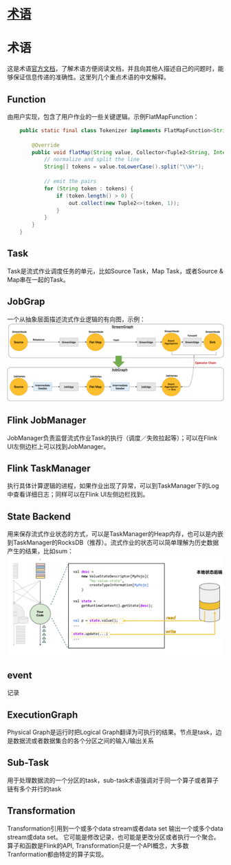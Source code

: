 # [术语](http://docs.api..net/flink/)

# 术语

这是术语[官方文档](https://ci.apache.org/projects/flink/flink-docs-release-1.9/concepts/glossary.html)，了解术语方便阅读文档，并且向其他人描述自己的问题时，能够保证信息传递的准确性。这里列几个重点术语的中文解释。

## Function

由用户实现，包含了用户作业的一些关键逻辑。示例FlatMapFunction：

```java
    public static final class Tokenizer implements FlatMapFunction<String, Tuple2<String, Integer>> {

        @Override
        public void flatMap(String value, Collector<Tuple2<String, Integer>> out) {
            // normalize and split the line
            String[] tokens = value.toLowerCase().split("\\W+");

            // emit the pairs
            for (String token : tokens) {
                if (token.length() > 0) {
                    out.collect(new Tuple2<>(token, 1));
                }
            }
        }
    }
```

## Task

Task是流式作业调度任务的单元，比如Source Task，Map Task，或者Source & Map串在一起的Task。

## JobGrap

一个从抽象层面描述流式作业逻辑的有向图，示例： ![img](4、术语.assets/flink-jobgraph.png)

## Flink JobManager

JobManager负责监督流式作业Task的执行（调度／失败拉起等）；可以在Flink UI左侧边栏上可以找到JobManager。

## Flink TaskManager

执行具体计算逻辑的进程，如果作业出现了异常，可以到TaskManager下的Log中查看详细日志；同样可以在Flink UI左侧边栏找到。

## State Backend

用来保存流式作业状态的方式，可以是TaskManager的Heap内存，也可以是内嵌到TaskManager的RocksDB（推荐）。流式作业的状态可以简单理解为历史数据产生的结果，比如sum： ![img](4、术语.assets/flink-state.png)

[
](http://docs.api..net/flink/flink/flink-use-case.html)

## event

记录

## ExecutionGraph

Physical Graph是运行时把Logical Graph翻译为可执行的结果。节点是task，边是数据流或者数据集合的各个分区之间的输入/输出关系

## Sub-Task

用于处理数据流的一个分区的task，sub-task术语强调对于同一个算子或者算子链有多个并行的task

## Transformation

Transformation引用到一个或多个data stream或者data set 输出一个或多个data stream或data set。 它可能是修改记录，也可能是更改分区或者执行一个聚合。算子和函数是Flink的API, Transformation只是一个API概念，大多数Tranformation都由特定的算子实现。